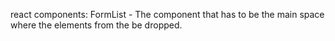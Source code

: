 react components:
FormList - The component that has to be the main space where the elements from the  be dropped.
